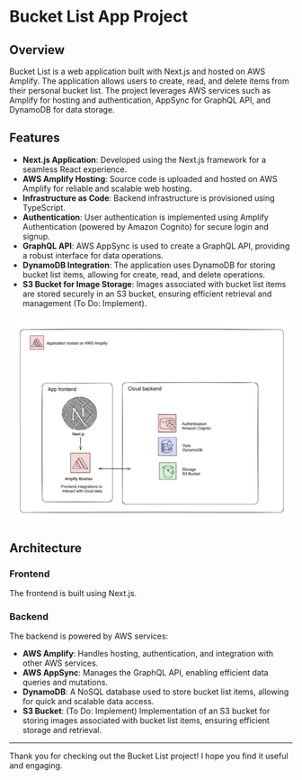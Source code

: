 # Bucket List App Project

## Overview

Bucket List is a web application built with Next.js and hosted on AWS Amplify. The application allows users to create, read, and delete items from their personal bucket list. The project leverages AWS services such as Amplify for hosting and authentication, AppSync for GraphQL API, and DynamoDB for data storage.

## Features

- **Next.js Application**: Developed using the Next.js framework for a seamless React experience.
- **AWS Amplify Hosting**: Source code is uploaded and hosted on AWS Amplify for reliable and scalable web hosting.
- **Infrastructure as Code**: Backend infrastructure is provisioned using TypeScript.
- **Authentication**: User authentication is implemented using Amplify Authentication (powered by Amazon Cognito) for secure login and signup.
- **GraphQL API**: AWS AppSync is used to create a GraphQL API, providing a robust interface for data operations.
- **DynamoDB Integration**: The application uses DynamoDB for storing bucket list items, allowing for create, read, and delete operations.
- **S3 Bucket for Image Storage**: Images associated with bucket list items are stored securely in an S3 bucket, ensuring efficient retrieval and management (To Do: Implement).

![Architecture Diagram](./src/images/ArchitectureDiagram.png)

## Architecture

### Frontend

The frontend is built using Next.js.

### Backend

The backend is powered by AWS services:

- **AWS Amplify**: Handles hosting, authentication, and integration with other AWS services.
- **AWS AppSync**: Manages the GraphQL API, enabling efficient data queries and mutations.
- **DynamoDB**: A NoSQL database used to store bucket list items, allowing for quick and scalable data access.
- **S3 Bucket**: (To Do: Implement) Implementation of an S3 bucket for storing images associated with bucket list items, ensuring efficient storage and retrieval.

---

Thank you for checking out the Bucket List project! I hope you find it useful and engaging.
